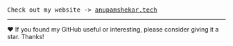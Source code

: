 <samp>
  Check out my website -> <a href="https://anupamshekhar.tech">anupamshekar.tech</a>
</samp>
<!-- # :octocat: Hey, I'm Anupam 

- 📬 Reach me out at: ianupamshekhar@gmail.com
- 📚 Currently diving deep into DSA and Web3.
- 🔭 Open to work and collaboration opportunities.
- 🐈‍⬛ Fun fact: I love cats!

🌆 [View my Github Skyline](https://skyline.github.com/ianupamshekhar)

### Let's Connect 💬
<div align="center">
  
   <a href="https://www.linkedin.com/in/anupamshekhar/" target="_blank"><img alt="LinkedIn" src="https://img.shields.io/badge/linkedin-%230077B5.svg?&style=for-the-badge&logo=linkedin&logoColor=white" /></a>
   <a href="https://twitter.com/ianupamshekhar" target="_blank"><img alt="Twitter" src="https://img.shields.io/badge/twitter-%231DA1F2.svg?&style=for-the-badge&logo=twitter&logoColor=white" /></a>
   <a href="https://www.instagram.com/ianupamshekhar/" target="_blank"><img alt = "Instagram" src="https://img.shields.io/badge/instagram-%23E4405F.svg?&style=for-the-badge&logo=instagram&logoColor=white" /></a>
</div> -->

<!--
### Languages and Databses
<img src="https://icons8.com/icon/20680/java" width="40" height="40"/> 
<img src="https://icons8.com/icon/10686/python" width="40" height="40"/> 
<img src="https://icons8.com/icon/8255/c-plus-plus" width="40" height="40"/> 
<img src="https://icons8.com/icon/10686/python" width="40" height="40"/> 
<img src="https://icons8.com/icon/10686/python" width="40" height="40"/> 



### Web and Mobile Technology
<img src="https://cdn.jsdelivr.net/gh/devicons/devicon/icons/react/react-original.svg" width="40" height="40"/> 

### Frameworks and Tools
<img src="https://cdn.jsdelivr.net/gh/devicons/devicon/icons/vscode/vscode-original.svg" width="40" height="40"/> 
-->

<!-- ### Thanks for visiting! 🎉
![Visitors](https://profile-counter.glitch.me/ianupamshekhar/count.svg) -->

---

❤️ If you found my GitHub useful or interesting, please consider giving it a star. Thanks!

